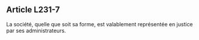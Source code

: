 Article L231-7
----
La société, quelle que soit sa forme, est valablement représentée en justice par
ses administrateurs.
